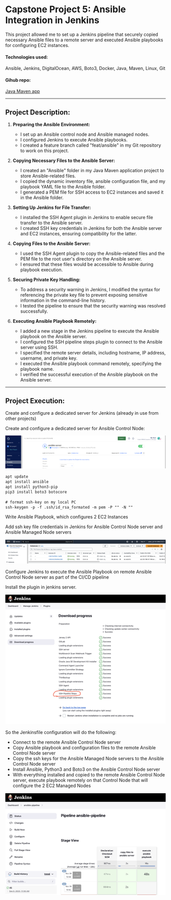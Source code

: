 # Capstone Project 5: Ansible Integration in Jenkins

This project allowed me to set up a Jenkins pipeline that securely copied necessary Ansible files to a remote server and executed Ansible playbooks for configuring EC2 instances.

#### Technologies used:

Ansible, Jenkins, DigitalOcean, AWS, Boto3, Docker, Java, Maven, Linux, Git

#### Gihub repo:

[Java Maven app](https://github.com/flaviassantos/java-maven-app/tree/feat/ansible)

---

## Project Description:

1. **Preparing the Ansible Environment:**
   - I set up an Ansible control node and Ansible managed nodes.
   - I configured Jenkins to execute Ansible playbooks.
   - I created a feature branch called "feat/ansible" in my Git repository to work on this project.

2. **Copying Necessary Files to the Ansible Server:**
   - I created an "Ansible" folder in my Java Maven application project to store Ansible-related files.
   - I copied the dynamic inventory file, ansible configuration file, and my playbook YAML file to the Ansible folder.
   - I generated a PEM file for SSH access to EC2 instances and saved it in the Ansible folder.

3. **Setting Up Jenkins for File Transfer:**
   - I installed the SSH Agent plugin in Jenkins to enable secure file transfer to the Ansible server.
   - I created SSH key credentials in Jenkins for both the Ansible server and EC2 instances, ensuring compatibility for the latter.

4. **Copying Files to the Ansible Server:**
   - I used the SSH Agent plugin to copy the Ansible-related files and the PEM file to the root user's directory on the Ansible server.
   - I ensured that these files would be accessible to Ansible during playbook execution.

5. **Securing Private Key Handling:**
   - To address a security warning in Jenkins, I modified the syntax for referencing the private key file to prevent exposing sensitive information in the command-line history.
   - I tested the pipeline to ensure that the security warning was resolved successfully.

6. **Executing Ansible Playbook Remotely:**
   - I added a new stage in the Jenkins pipeline to execute the Ansible playbook on the Ansible server.
   - I configured the SSH pipeline steps plugin to connect to the Ansible server using SSH.
   - I specified the remote server details, including hostname, IP address, username, and private key.
   - I executed the Ansible playbook command remotely, specifying the playbook name.
   - I verified the successful execution of the Ansible playbook on the Ansible server.

---

## Project Execution:

Create and configure a dedicated server for Jenkins (already in use from other projects)

Create and configure a dedicated server for Ansible Control Node:

![-](img/ansible-server.png) 

    apt update
    apt install ansible
    apt install python3-pip
    pip3 install boto3 botocore

    # format ssh-key on my local PC
    ssh-keygen -p -f .ssh/id_rsa_formated -m pem -P "" -N ""


Write Ansible Playbook, which configures 2 EC2 Instances

Add ssh key file credentials in Jenkins for Ansible Control Node server and Ansible Managed Node
servers

![-](img/ec2-nodes.png)   

Configure Jenkins to execute the Ansible Playbook on remote Ansible Control Node server as
part of the CI/CD pipeline

Install the plugin in jenkins server.

![-](img/ssh-pipeline.png)  

So the Jenkinsfile configuration will do the following:

- Connect to the remote Ansible Control Node server
- Copy Ansible playbook and configuration files to the remote Ansible Control Node server
- Copy the ssh keys for the Ansible Managed Node servers to the Ansible Control Node server
- Install Ansible, Python3 and Boto3 on the Ansible Control Node server
- With everything installed and copied to the remote Ansible Control Node server, execute playbook remotely on that Control Node that will configure the 2 EC2 Managed Nodes


![-](img/ansible-pipeline.png) 